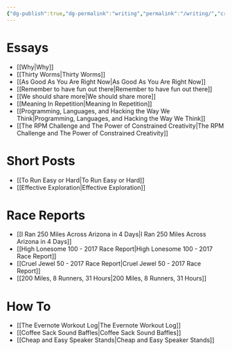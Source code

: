 ```yaml
---
{"dg-publish":true,"dg-permalink":"writing","permalink":"/writing/","created":"2024-03-23T18:51:51.000-04:00","updated":"2024-03-23T18:51:51.000-04:00"}
---
```


# Essays

- [[Why\|Why]]
- [[Thirty Worms\|Thirty Worms]]
- [[As Good As You Are Right Now\|As Good As You Are Right Now]]
- [[Remember to have fun out there\|Remember to have fun out there]]
- [[We should share more\|We should share more]]
- [[Meaning In Repetition\|Meaning In Repetition]]
- [[Programming, Languages, and Hacking the Way We Think\|Programming, Languages, and Hacking the Way We Think]]
- [[The RPM Challenge and The Power of Constrained Creativity\|The RPM Challenge and The Power of Constrained Creativity]]

# Short Posts
- [[To Run Easy or Hard\|To Run Easy or Hard]]
- [[Effective Exploration\|Effective Exploration]]

# Race Reports
- [[I Ran 250 Miles Across Arizona in 4 Days\|I Ran 250 Miles Across Arizona in 4 Days]]
- [[High Lonesome 100 - 2017 Race Report\|High Lonesome 100 - 2017 Race Report]]
- [[Cruel Jewel 50 - 2017 Race Report\|Cruel Jewel 50 - 2017 Race Report]]
- [[200 Miles, 8 Runners, 31 Hours\|200 Miles, 8 Runners, 31 Hours]]

# How To
- [[The Evernote Workout Log\|The Evernote Workout Log]]
- [[Coffee Sack Sound Baffles\|Coffee Sack Sound Baffles]]
- [[Cheap and Easy Speaker Stands\|Cheap and Easy Speaker Stands]]
